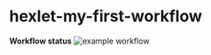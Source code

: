 # hexlet-my-first-workflow

**Workflow status**
![example workflow](https://github.com/lawyer-arch/hexlet-my-first-workflow/blob/496927cef44ee109dd3b0970f6d20142178069d4/.github/workflows/say_hello.yml)
